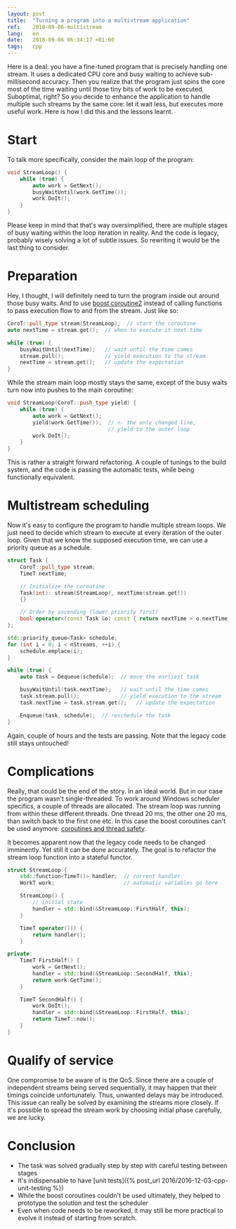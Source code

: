 ```yaml
---
layout: post
title:  "Turning a program into a multistream application"
ref:    2018-09-06-multistream
lang:   en
date:   2018-09-06 06:34:17 +01:00
tags:   cpp
---
```


Here is a deal: you have a fine-tuned program that is precisely handling one
stream. It uses a dedicated CPU core and busy waiting to achieve sub-millisecond
accuracy. Then you realize that the program just spins the core most of the time
waiting until those tiny bits of work to be executed.  Suboptimal, right? So you
decide to enhance the application to handle multiple such streams by the same
core: let it wait less, but executes more useful work.  Here is how I did this
and the lessons learnt.

# Start

To talk more specifically, consider the main loop of the program:

```c++
void StreamLoop() {
    while (true) {
        auto work = GetNext();
        busyWaitUntil(work.GetTime());
        work.DoIt();
    }
}
```

Please keep in mind that that's way oversimplified, there are multiple stages of
busy waiting within the loop iteration in reality. And the code is legacy,
probably wisely solving a lot of subtle issues. So rewriting it would be the
last thing to consider.

# Preparation

Hey, I thought, I will definitely need to turn the program inside out around
those busy waits. And to use [boost
coroutine2](https://www.boost.org/doc/libs/1_68_0/libs/coroutine2/doc/html/index.html)
instead of calling functions to pass execution flow to and from the stream.
Just like so:

```c++
CoroT::pull_type stream(StreamLoop);  // start the coroutine
auto nextTime = stream.get();  // when to execute it next time

while (true) {
    busyWaitUntil(nextTime);   // wait until the time comes
    stream.pull();             // yield execution to the stream
    nextTime = stream.get();   // update the expectation
}
```

While the stream main loop mostly stays the same, except of the busy waits
turn now into pushes to the main coroutine:

```c++
void StreamLoop(CoroT::push_type yield) {
    while (true) {
        auto work = GetNext();
        yield(work.GetTime());  // <- the only changed line,
                                // yield to the outer loop
        work.DoIt();
    }
}
```

This is rather a straight forward refactoring. A couple of tunings to the build
system, and the code is passing the automatic tests, while being functionally
equivalent.

# Multistream scheduling

Now it's easy to configure the program to handle multiple stream loops. We just
need to decide which stream to execute at every iteration of the outer loop.
Given that we know the supposed execution time, we can use a priority queue as a
schedule.

```c++
struct Task {
    CoroT::pull_type stream;
    TimeT nextTime;

    // Initialize the coroutine
    Task(int): stream(StreamLoop), nextTime(stream.get())
    {}

    // Order by ascending (lower priority first)
    bool operator<(const Task &o) const { return nextTime > o.nextTime; }
};

std::priority_queue<Task> schedule;
for (int i = 0; i < nStreams, ++i) {
    schedule.emplace(i);
}

while (true) {
    auto task = Dequeue(schedule);  // move the earliest task

    busyWaitUntil(task.nextTime);   // wait until the time comes
    task.stream.pull();             // yield execution to the stream
    task.nextTime = task.stream.get();   // update the expectation

    Enqueue(task, schedule);  // reschedule the task
}
```

Again, couple of hours and the tests are passing. Note that the legacy code
still stays untouched!

# Complications

Really, that could be the end of the story. In an ideal world. But in our case
the program wasn't single-threaded. To work around Windows scheduler specifics,
a couple of threads are allocated. The stream loop was running from within these
different threads. One thread 20 ms, the other one 20 ms, than switch back to
the first one etc. In this case the boost coroutines can't be used anymore:
[coroutines and thread
safety](http://www.crystalclearsoftware.com/soc/coroutine/coroutine/threads.html).

It becomes apparent now that the legacy code needs to be changed imminently.
Yet still it can be done accurately. The goal is to refactor the stream loop
function into a stateful functor.

```c++
struct StreamLoop {
    std::function<TimeT()> handler;  // current handler
    WorkT work;                      // automatic variables go here

    StreamLoop() {
        // initial state
        handler = std::bind(&StreamLoop::FirstHalf, this);
    }

    TimeT operator()() {
        return handler();
    }

private:
    TimeT FirstHalf() {
        work = GetNext();
        handler = std::bind(&StreamLoop::SecondHalf, this);
        return work.GetTime();
    }

    TimeT SecondHalf() {
        work.DoIt();
        handler = std::bind(&StreamLoop::FirstHalf, this);
        return TimeT::now();
    }
}
```

# Qualify of service

One compromise to be aware of is the QoS. Since there are a couple of
independent streams being served sequentially, it may happen that their timings
coincide unfortunately. Thus, unwanted delays may be introduced.  This issue can
really be solved by examining the streams more closely. If it's possible to
spread the stream work by choosing initial phase carefully, we are lucky.

# Conclusion

* The task was solved gradually step by step with careful testing between stages
* It's indispensable to have [unit tests]({% post_url 2016/2016-12-03-cpp-unit-testing %})
* While the boost coroutines couldn't be used ultimately, they helped to
    prototype the solution and test the scheduler
* Even when code needs to be reworked, it may still be more practical to
    evolve it instead of starting from scratch.
